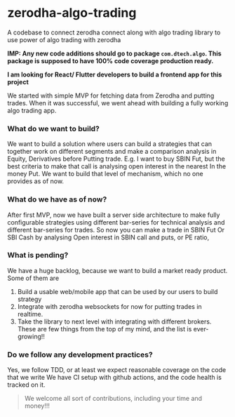 # zerodha-algo-trading
A codebase to connect zerodha connect along with algo trading library to use power of algo trading with zerodha

**IMP: Any new code additions should go to package `com.dtech.algo`. This package is supposed to have 100% code coverage production ready.**

**I am looking for React/ Flutter developers to build a frontend app for this project**

We started with simple MVP for fetching data from Zerodha and putting trades. When it was successful, we went ahead with 
building a fully working algo trading app.

### What do we want to build?

We want to build a solution where users can build a strategies that can 
together work on different segments and make a comparison analysis in Equity, Derivatives before 
Putting trade. E.g. I want to buy SBIN Fut, but the best criteria to make that call is 
analysing open interest in the nearest In the money Put. We want to build that level of mechanism, which no one provides as of now.

### What do we have as of now?

After first MVP, now we have built a server side architecture to make fully configurable strategies using 
  different bar-series for technical analysis and different bar-series for trades. So now you can make a trade in 
  SBIN Fut Or SBI Cash by analysing Open interest in SBIN call and puts, or PE ratio,

### What is pending?

We have a huge backlog, because we want to build a market ready product. Some of them are 
1. Build a usable web/mobile app that can be used by our users to build strategy
2. Integrate with zerodha websockets for now for putting trades in realtime.
3. Take the library to next level with integrating with different brokers.
These are few things from the top of my mind, and the list is ever-growing!!

### Do we follow any development practices?
Yes, we follow TDD, or at least we expect reasonable coverage on the code that we write 
We have CI setup with github actions, and the code health is tracked on it.
   
> We welcome all sort of contributions, including your time and money!!!

